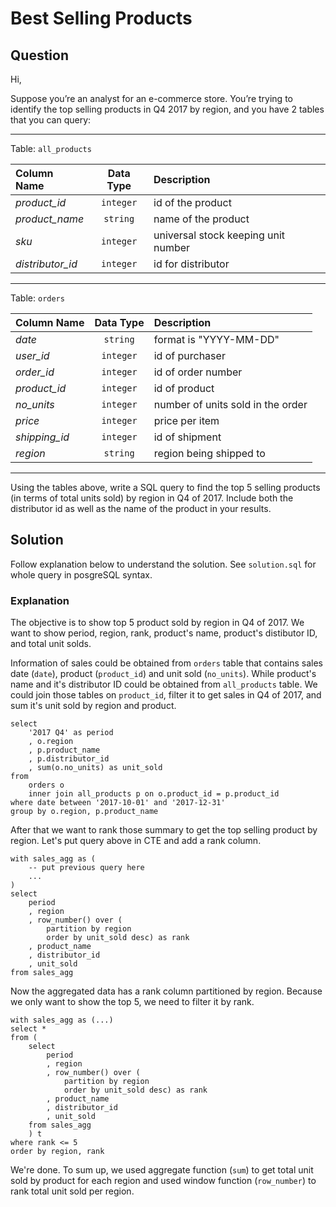 # Best Selling Products

## Question

Hi,

Suppose you’re an analyst for an e-commerce store. You’re trying to identify the top selling products in Q4 2017 by region, and you have 2 tables that you can query: 

---

Table: `all_products`

| Column Name | Data Type | Description |
| :--- | :---: | :--- |
| *product_id* | `integer` | id of the product |
| *product_name* | `string` | name of the product |
| *sku* | `integer` | universal stock keeping unit number |
| *distributor_id* | `integer` | id for distributor |

---

Table: `orders`

| Column Name | Data Type | Description |
| :--- | :---: | :--- |
| *date* | `string` | format is "YYYY-MM-DD" |
| *user_id* | `integer` | id of purchaser |
| *order_id* | `integer` | id of order number |
| *product_id* | `integer` | id of product
| *no_units* | `integer` | number of units sold in the order |
| *price* | `integer` | price per item |
| *shipping_id* | `integer` | id of shipment |
| *region* | `string` | region being shipped to |

---

Using the tables above, write a SQL query to find the top 5 selling products (in terms of total units sold) by region in Q4 of 2017. Include both the distributor id as well as the name of the product in your results.


## Solution

Follow explanation below to understand the solution. See `solution.sql` for whole query in posgreSQL syntax.

### Explanation

The objective is to show top 5 product sold by region in Q4 of 2017. We want to show period, region, rank, product's name, product's distibutor ID, and total unit solds.

Information of sales could be obtained from `orders` table that contains sales date (`date`), product (`product_id`) and unit sold (`no_units`). While product's name and it's distributor ID could be obtained from `all_products` table. We could join those tables on `product_id`, filter it to get sales in Q4 of 2017, and sum it's unit sold by region and product.

```
select
    '2017 Q4' as period
    , o.region
    , p.product_name
    , p.distributor_id
    , sum(o.no_units) as unit_sold
from
    orders o
    inner join all_products p on o.product_id = p.product_id
where date between '2017-10-01' and '2017-12-31'
group by o.region, p.product_name
```

After that we want to rank those summary to get the top selling product by region. Let's put query above in CTE and add a rank column.

```
with sales_agg as (
    -- put previous query here
    ...
)
select
    period
    , region
    , row_number() over (
        partition by region
        order by unit_sold desc) as rank
    , product_name
    , distributor_id
    , unit_sold
from sales_agg
```

Now the aggregated data has a rank column partitioned by region. Because we only want to show the top 5, we need to filter it by rank.

```
with sales_agg as (...)
select *
from (
    select
        period
        , region
        , row_number() over (
            partition by region
            order by unit_sold desc) as rank
        , product_name
        , distributor_id
        , unit_sold
    from sales_agg
    ) t
where rank <= 5
order by region, rank
```

We're done. To sum up, we used aggregate function (`sum`) to get total unit sold by product for each region and used window function (`row_number`) to rank total unit sold per region.
